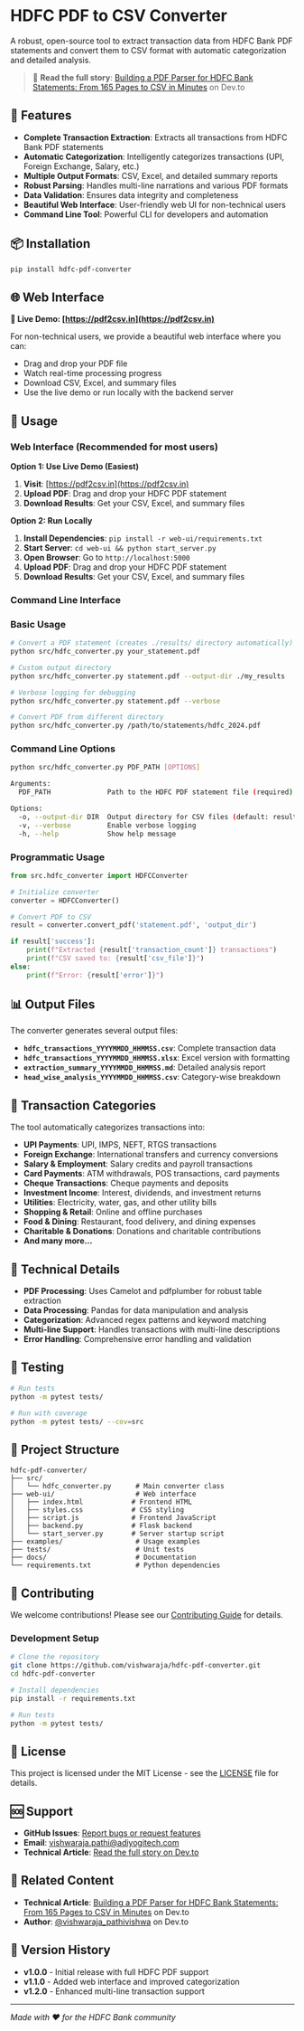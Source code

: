 # HDFC PDF to CSV Converter

A robust, open-source tool to extract transaction data from HDFC Bank PDF statements and convert them to CSV format with automatic categorization and detailed analysis.

> 📖 **Read the full story**: [Building a PDF Parser for HDFC Bank Statements: From 165 Pages to CSV in Minutes](https://dev.to/vishwaraja_pathivishwa/building-a-pdf-parser-for-hdfc-bank-statements-from-165-pages-to-csv-in-minutes-34c6) on Dev.to

## 🚀 Features

- **Complete Transaction Extraction**: Extracts all transactions from HDFC Bank PDF statements
- **Automatic Categorization**: Intelligently categorizes transactions (UPI, Foreign Exchange, Salary, etc.)
- **Multiple Output Formats**: CSV, Excel, and detailed summary reports
- **Robust Parsing**: Handles multi-line narrations and various PDF formats
- **Data Validation**: Ensures data integrity and completeness
- **Beautiful Web Interface**: User-friendly web UI for non-technical users
- **Command Line Tool**: Powerful CLI for developers and automation

## 📦 Installation

```bash
pip install hdfc-pdf-converter
```

## 🌐 Web Interface

**🚀 Live Demo: [https://pdf2csv.in](https://pdf2csv.in)**

For non-technical users, we provide a beautiful web interface where you can:
- Drag and drop your PDF file
- Watch real-time processing progress
- Download CSV, Excel, and summary files
- Use the live demo or run locally with the backend server

## 📖 Usage

### Web Interface (Recommended for most users)

**Option 1: Use Live Demo (Easiest)**
1. **Visit**: [https://pdf2csv.in](https://pdf2csv.in)
2. **Upload PDF**: Drag and drop your HDFC PDF statement
3. **Download Results**: Get your CSV, Excel, and summary files

**Option 2: Run Locally**
1. **Install Dependencies**: `pip install -r web-ui/requirements.txt`
2. **Start Server**: `cd web-ui && python start_server.py`
3. **Open Browser**: Go to `http://localhost:5000`
4. **Upload PDF**: Drag and drop your HDFC PDF statement
5. **Download Results**: Get your CSV, Excel, and summary files

### Command Line Interface

### Basic Usage

```bash
# Convert a PDF statement (creates ./results/ directory automatically)
python src/hdfc_converter.py your_statement.pdf

# Custom output directory
python src/hdfc_converter.py statement.pdf --output-dir ./my_results

# Verbose logging for debugging
python src/hdfc_converter.py statement.pdf --verbose

# Convert PDF from different directory
python src/hdfc_converter.py /path/to/statements/hdfc_2024.pdf
```

### Command Line Options

```bash
python src/hdfc_converter.py PDF_PATH [OPTIONS]

Arguments:
  PDF_PATH              Path to the HDFC PDF statement file (required)

Options:
  -o, --output-dir DIR  Output directory for CSV files (default: results)
  -v, --verbose         Enable verbose logging
  -h, --help            Show help message
```

### Programmatic Usage

```python
from src.hdfc_converter import HDFCConverter

# Initialize converter
converter = HDFCConverter()

# Convert PDF to CSV
result = converter.convert_pdf('statement.pdf', 'output_dir')

if result['success']:
    print(f"Extracted {result['transaction_count']} transactions")
    print(f"CSV saved to: {result['csv_file']}")
else:
    print(f"Error: {result['error']}")
```

## 📊 Output Files

The converter generates several output files:

- **`hdfc_transactions_YYYYMMDD_HHMMSS.csv`**: Complete transaction data
- **`hdfc_transactions_YYYYMMDD_HHMMSS.xlsx`**: Excel version with formatting
- **`extraction_summary_YYYYMMDD_HHMMSS.md`**: Detailed analysis report
- **`head_wise_analysis_YYYYMMDD_HHMMSS.csv`**: Category-wise breakdown

## 🎯 Transaction Categories

The tool automatically categorizes transactions into:

- **UPI Payments**: UPI, IMPS, NEFT, RTGS transactions
- **Foreign Exchange**: International transfers and currency conversions
- **Salary & Employment**: Salary credits and payroll transactions
- **Card Payments**: ATM withdrawals, POS transactions, card payments
- **Cheque Transactions**: Cheque payments and deposits
- **Investment Income**: Interest, dividends, and investment returns
- **Utilities**: Electricity, water, gas, and other utility bills
- **Shopping & Retail**: Online and offline purchases
- **Food & Dining**: Restaurant, food delivery, and dining expenses
- **Charitable & Donations**: Donations and charitable contributions
- **And many more...**

## 🔧 Technical Details

- **PDF Processing**: Uses Camelot and pdfplumber for robust table extraction
- **Data Processing**: Pandas for data manipulation and analysis
- **Categorization**: Advanced regex patterns and keyword matching
- **Multi-line Support**: Handles transactions with multi-line descriptions
- **Error Handling**: Comprehensive error handling and validation

## 🧪 Testing

```bash
# Run tests
python -m pytest tests/

# Run with coverage
python -m pytest tests/ --cov=src
```

## 📁 Project Structure

```
hdfc-pdf-converter/
├── src/
│   └── hdfc_converter.py      # Main converter class
├── web-ui/                    # Web interface
│   ├── index.html            # Frontend HTML
│   ├── styles.css            # CSS styling
│   ├── script.js             # Frontend JavaScript
│   ├── backend.py            # Flask backend
│   └── start_server.py       # Server startup script
├── examples/                  # Usage examples
├── tests/                     # Unit tests
├── docs/                      # Documentation
└── requirements.txt           # Python dependencies
```

## 🤝 Contributing

We welcome contributions! Please see our [Contributing Guide](CONTRIBUTING.md) for details.

### Development Setup

```bash
# Clone the repository
git clone https://github.com/vishwaraja/hdfc-pdf-converter.git
cd hdfc-pdf-converter

# Install dependencies
pip install -r requirements.txt

# Run tests
python -m pytest tests/
```

## 📄 License

This project is licensed under the MIT License - see the [LICENSE](LICENSE) file for details.

## 🆘 Support

- **GitHub Issues**: [Report bugs or request features](https://github.com/vishwaraja/hdfc-pdf-converter/issues)
- **Email**: vishwaraja.pathi@adiyogitech.com
- **Technical Article**: [Read the full story on Dev.to](https://dev.to/34c6)

## 📖 Related Content

- **Technical Article**: [Building a PDF Parser for HDFC Bank Statements: From 165 Pages to CSV in Minutes](https://dev.to/vishwaraja_pathivishwa/building-a-pdf-parser-for-hdfc-bank-statements-from-165-pages-to-csv-in-minutes-34c6) on Dev.to
- **Author**: [@vishwaraja_pathivishwa](https://dev.to/vishwaraja_pathivishwa) on Dev.to

## 🔄 Version History

- **v1.0.0** - Initial release with full HDFC PDF support
- **v1.1.0** - Added web interface and improved categorization
- **v1.2.0** - Enhanced multi-line transaction support

---

*Made with ❤️ for the HDFC Bank community*